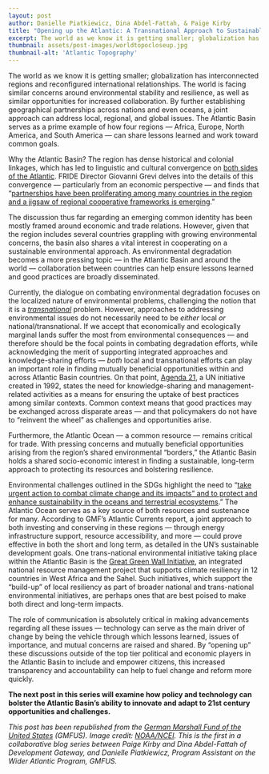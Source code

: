 ```yaml
---
layout: post
author: Danielle Piatkiewicz, Dina Abdel-Fattah, & Paige Kirby
title: "Opening up the Atlantic: A Transnational Approach to Sustainable Development?"
excerpt: The world as we know it is getting smaller; globalization has interconnected regions and reconfigured international relationships. The world is facing similar concerns around environmental stability and resilience, as well as similar opportunities for increased collaboration.
thumbnail: assets/post-images/worldtopocloseup.jpg
thumbnail-alt: 'Atlantic Topography'
---
```


The world as we know it is getting smaller; globalization has interconnected regions and reconfigured international relationships. The world is facing similar concerns around environmental stability and resilience, as well as similar opportunities for increased collaboration. By further establishing geographical partnerships across nations and even oceans, a joint approach can address local, regional, and global issues. The Atlantic Basin serves as a prime example of how four regions — Africa, Europe, North America, and South America — can share lessons learned and work toward common goals.

Why the Atlantic Basin? The region has dense historical and colonial linkages, which has led to linguistic and cultural convergence on [both sides of the Atlantic](http://atlanticsentinel.com/2015/05/the-return-of-the-atlantic/). FRIDE Director Giovanni Grevi delves into the details of this convergence — particularly from an economic perspective — and finds that “[partnerships have been proliferating among many countries in the region and a jigsaw of regional cooperative frameworks is emerging](http://www.eurasiareview.com/24052015-the-atlantic-basin-an-eclectic-but-converging-region-analysis/).”

The discussion thus far regarding an emerging common identity has been mostly framed around economic and trade relations. However, given that the region includes several countries grappling with growing environmental concerns, the basin also shares a vital interest in cooperating on a sustainable environmental approach. As environmental degradation becomes a more pressing topic — in the Atlantic Basin and around the world — collaboration between countries can help ensure lessons learned and good practices are broadly disseminated.

Currently, the dialogue on combating environmental degradation focuses on the localized nature of environmental problems, challenging the notion that it is a *[transnational](http://www.ifad.org/events/past/hunger/envir.html)* problem. However, approaches to addressing environmental issues do not necessarily need to be *either* local *or* national/transnational. If we accept that economically and ecologically marginal lands suffer the most from environmental consequences — and therefore should be the focal points in combating degradation efforts, while acknowledging the merit of supporting integrated approaches and knowledge-sharing efforts — *both* local and transnational efforts can play an important role in finding mutually beneficial opportunities within and across Atlantic Basin countries. On that point, [Agenda 21](https://sustainabledevelopment.un.org/content/documents/Agenda21.pdf), a UN initiative created in 1992, states the need for knowledge-sharing and management-related activities as a means for ensuring the uptake of best practices among similar contexts. Common context means that good practices may be exchanged across disparate areas — and that policymakers do not have to “reinvent the wheel” as challenges and opportunities arise.

Furthermore, the Atlantic Ocean — a common resource — remains critical for trade. With pressing concerns and mutually beneficial opportunities arising from the region’s shared environmental “borders,” the Atlantic Basin holds a shared socio-economic interest in finding a sustainable, long-term approach to protecting its resources and bolstering resilience.

Environmental challenges outlined in the SDGs highlight the need to “[take urgent action to combat climate change and its impacts” and to protect and enhance sustainability in the oceans and terrestrial ecosystems](https://sustainabledevelopment.un.org/content/documents/1579SDGs%20Proposal.pdf).” The Atlantic Ocean serves as a key source of both resources and sustenance for many. According to GMF’s Atlantic Currents report, a joint approach to both investing and conserving in these regions — through energy infrastructure support, resource accessibility, and more — could prove effective in both the short and long term, as detailed in the UN’s sustainable development goals. One trans-national environmental initiative taking place within the Atlantic Basin is the [Great Green Wall Initiative](https://www.thegef.org/gef/greenline/september-2011/terrafrica-partnership-sustainable-land-and-water-management-sub-saharan-co), an integrated national resource management project that supports climate resiliency in 12 countries in West Africa and the Sahel. Such initiatives, which support the “build-up” of local resiliency as part of broader national and trans-national environmental initiatives, are perhaps ones that are best poised to make both direct and long-term impacts.

The role of communication is absolutely critical in making advancements regarding all these issues — technology can serve as the main driver of change by being the vehicle through which lessons learned, issues of importance, and mutual concerns are raised and shared. By “opening up” these discussions outside of the top tier political and economic players in the Atlantic Basin to include and empower citizens, this increased transparency and accountability can help to fuel change and reform more quickly.

**The next post in this series will examine how policy and technology can bolster the Atlantic Basin’s ability to innovate and adapt to 21st century opportunities and challenges.** 

*This post has been republished from the [German Marshall Fund of the United States](http://www.gmfus.org/blog/2015/06/05/opening-atlantic-transnational-approach-sustainable-development) (GMFUS). Image credit: [NOAA/NCEI](http://www.ngdc.noaa.gov/mgg/image/globalimages.html). This is the first in a collaborative blog series between Paige Kirby and Dina Abdel-Fattah of Development Gateway, and Danielle Piatkiewicz, Program Assistant on the Wider Atlantic Program, GMFUS.*

